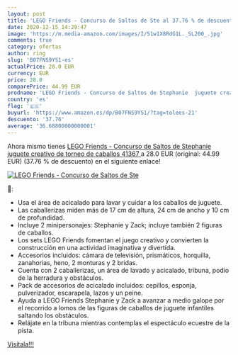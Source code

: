 ```yaml
---
layout: post
title: 'LEGO Friends - Concurso de Saltos de Ste al 37.76 % de descuento'
date: 2020-12-15 14:29:47
image: 'https://m.media-amazon.com/images/I/51w1X8RdG1L._SL200_.jpg'
comments: true
category: ofertas
author: ring
slug: 'B07FNS9YS1-es'
actualPrice: 28.0 EUR
currency: EUR
price: 28.0
comparePrice: 44.99 EUR
prodname: 'LEGO Friends - Concurso de Saltos de Stephanie  juguete creativo de torneo de caballos  41367 '
country: 'es'
flag: '🇪🇸'
buyurl: 'https://www.amazon.es/dp/B07FNS9YS1/?tag=tolees-21'
descuento: '37.76'
average: '36.68800000000001'
---
```


Ahora mismo tienes [LEGO Friends - Concurso de Saltos de Stephanie  juguete creativo de torneo de caballos  41367 ](https://www.amazon.es/dp/B07FNS9YS1/?tag=tolees-21) a 28.0 EUR (original: 44.99 EUR) (37.76 %  de descuento) en el siguiente enlace!

[![LEGO Friends - Concurso de Saltos de Ste](https://m.media-amazon.com/images/I/51w1X8RdG1L._SL200_.jpg)](https://www.amazon.es/dp/B07FNS9YS1/?tag=tolees-21)

🔎:

- Usa el área de acicalado para lavar y cuidar a los caballos de juguete.
- Las caballerizas miden más de 17 cm de altura, 24 cm de ancho y 10 cm de profundidad.
- Incluye 2 minipersonajes: Stephanie y Zack; incluye también 2 figuras de caballos.
- Los sets LEGO Friends fomentan el juego creativo y convierten la construcción en una actividad imaginativa y divertida.
- Accesorios incluidos: cámara de televisión, prismáticos, horquilla, zanahorias, heno, 2 monturas y 2 bridas.
- Cuenta con 2 caballerizas, un área de lavado y acicalado, tribuna, podio de la herradura y obstáculos.
- Pack de accesorios de acicalado incluidos: cepillos, esponja, pulverizador, escarapela, lazos y un peine.
- Ayuda a LEGO Friends Stephanie y Zack a avanzar a medio galope por el recorrido a lomos de las figuras de caballos de juguete infantiles saltando los obstáculos.
- Relájate en la tribuna mientras contemplas el espectáculo ecuestre de la pista.

[Visítala!!!](https://www.amazon.es/dp/B07FNS9YS1/?tag=tolees-21)
